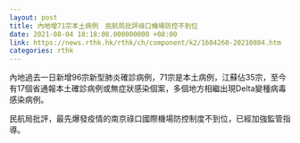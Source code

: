 ```yaml
---
layout: post
title: 內地增71宗本土病例　民航局批評祿口機場防控不到位
date: 2021-08-04 18:18:08.000000000 +08:00
link: https://news.rthk.hk/rthk/ch/component/k2/1604260-20210804.htm
categories: rthk
---
```


內地過去一日新增96宗新型肺炎確診病例，71宗是本土病例，江蘇佔35宗，至今有17個省通報本土確診病例或無症狀感染個案，多個地方相繼出現Delta變種病毒感染病例。

民航局批評，最先爆發疫情的南京祿口國際機場防控制度不到位，已經加強監管指導。
